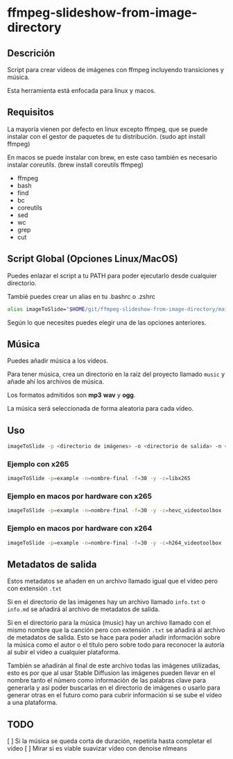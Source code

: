 # ffmpeg-slideshow-from-image-directory

## Descrición

Script para crear vídeos de imágenes con ffmpeg incluyendo transiciones y música.

Esta herramienta está enfocada para linux y macos.

## Requisitos

La mayoría vienen por defecto en linux excepto ffmpeg, que se puede instalar con el gestor de paquetes de tu distribución. (sudo apt install ffmpeg)

En macos se puede instalar con brew, en este caso también es necesario instalar _coreutils_. (brew install coreutils ffmpeg)

- ffmpeg
- bash
- find
- bc
- coreutils
- sed
- wc
- grep
- cut

## Script Global (Opciones Linux/MacOS)

Puedes enlazar el script a tu PATH para poder ejecutarlo desde cualquier directorio.

Tambié puedes crear un alias en tu .bashrc o .zshrc

```bash
alias imageToSlide="$HOME/git/ffmpeg-slideshow-from-image-directory/main.sh"
```

Según lo que necesites puedes elegir una de las opciones anteriores.

## Música

Puedes añadir música a los vídeos.

Para tener música, crea un directorio en la raíz del proyecto llamado `music` y añade ahí los archivos de música.

Los formatos admitidos son **mp3** **wav** y **ogg**.

La música será seleccionada de forma aleatoria para cada vídeo.

## Uso

```bash
imageToSlide -p <directorio de imágenes> -o <directorio de salida> -n <nombre de salida>
```

### Ejemplo con x265

```bash
imageToSlide -p=example -n=nombre-final -f=30 -y -c=libx265
```

### Ejemplo en macos por hardware con x265

```bash
imageToSlide -p=example -n=nombre-final -f=30 -y -c=hevc_videotoolbox
```

### Ejemplo en macos por hardware con x264

```bash
imageToSlide -p=example -n=nombre-final -f=30 -y -c=h264_videotoolbox
```

## Metadatos de salida

Estos metadatos se añaden en un archivo llamado igual que el vídeo pero con extensión `.txt`

Si en el directorio de las imágenes hay un archivo llamado `info.txt` o `info.md` se añadirá al archivo de metadatos de salida.

Si en el directorio para la música (music) hay un archivo llamado con el mismo nombre que la canción pero con extensión `.txt` se añadirá al archivo de metadatos de salida. Esto se hace para poder añadir información sobre la música como el autor o el título pero sobre todo para reconocer la autoría al subir el vídeo a cualquier plataforma.

También se añadirán al final de este archivo todas las imágenes utilizadas, esto es por que al usar Stable Diffusion las imágenes pueden llevar en el nombre tanto el número como información de las palabras clave para generarla y así poder buscarlas en el directorio de imágenes o usarlo para generar otras en el futuro como para cubrir información si se sube el vídeo a una plataforma.

## TODO

[ ] Si la música se queda corta de duración, repetirla hasta completar el vídeo
[ ] Mirar si es viable suavizar vídeo con denoise nlmeans
